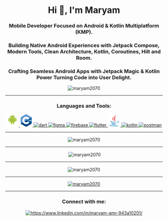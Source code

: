 <h1 align="center">Hi 👋, I'm Maryam</h1>
<h3 align="center"> Mobile Developer Focused on Android & Kotlin Multiplatform (KMP).</h3>
 <h3 align="center">     Building Native Android Experiences with Jetpack Compose, Modern Tools, Clean Architecture, Kotlin, Coroutines, Hilt and Room.</h3>
   <h3 align="center"> Crafting Seamless Android Apps with Jetpack Magic & Kotlin Power Turning Code into User Delight.</h3>

   
<p align="center"> <img src="https://komarev.com/ghpvc/?username=maryam2070&label=Profile%20views&color=0e75b6&style=flat" alt="maryam2070" /> </p>

   <hr width="100%" />

<h3 align="center">Languages and Tools:</h3>
<p align="center"> <a href="https://developer.android.com" target="_blank" rel="noreferrer"> <img src="https://raw.githubusercontent.com/devicons/devicon/master/icons/android/android-original-wordmark.svg" alt="android" width="40" height="40"/> </a> <a href="https://www.w3schools.com/cpp/" target="_blank" rel="noreferrer"> <img src="https://raw.githubusercontent.com/devicons/devicon/master/icons/cplusplus/cplusplus-original.svg" alt="cplusplus" width="40" height="40"/> </a> <a href="https://dart.dev" target="_blank" rel="noreferrer"> <img src="https://www.vectorlogo.zone/logos/dartlang/dartlang-icon.svg" alt="dart" width="40" height="40"/> </a> <a href="https://www.figma.com/" target="_blank" rel="noreferrer"> <img src="https://www.vectorlogo.zone/logos/figma/figma-icon.svg" alt="figma" width="40" height="40"/> </a> <a href="https://firebase.google.com/" target="_blank" rel="noreferrer"> <img src="https://www.vectorlogo.zone/logos/firebase/firebase-icon.svg" alt="firebase" width="40" height="40"/> </a> <a href="https://flutter.dev" target="_blank" rel="noreferrer"> <img src="https://www.vectorlogo.zone/logos/flutterio/flutterio-icon.svg" alt="flutter" width="40" height="40"/> </a> <a href="https://www.java.com" target="_blank" rel="noreferrer"> <img src="https://raw.githubusercontent.com/devicons/devicon/master/icons/java/java-original.svg" alt="java" width="40" height="40"/> </a> <a href="https://kotlinlang.org" target="_blank" rel="noreferrer"> <img src="https://www.vectorlogo.zone/logos/kotlinlang/kotlinlang-icon.svg" alt="kotlin" width="40" height="40"/> </a> <a href="https://postman.com" target="_blank" rel="noreferrer"> <img src="https://www.vectorlogo.zone/logos/getpostman/getpostman-icon.svg" alt="postman" width="40" height="40"/> </a> </p>
   <hr width="100%" />

<p align="center"><img align="center" src="https://github-readme-stats.vercel.app/api/top-langs?username=maryam2070&show_icons=true&locale=en&layout=compact" alt="maryam2070" /></p>

   <hr width="100%" />
<p align="center">&nbsp;<img align="center" src="https://github-readme-stats.vercel.app/api?username=maryam2070&show_icons=true&locale=en" alt="maryam2070" /></p>

   <hr width="100%" />
<p align="center"><img align="center" src="https://github-readme-streak-stats.herokuapp.com/?user=maryam2070&" alt="maryam2070" /></p>

   <hr width="100%" />
<p align="center"> <a href="https://github.com/ryo-ma/github-profile-trophy"><img src="https://github-profile-trophy.vercel.app/?username=maryam2070" alt="maryam2070" /></a> </p>

   <hr width="100%" />

<h3 align="center">Connect with me:</h3>
<p align="center">
<a href="https://linkedin.com/in/https://www.linkedin.com/in/maryam-amr-943a10201/" target="blank"><img align="center" src="https://raw.githubusercontent.com/rahuldkjain/github-profile-readme-generator/master/src/images/icons/Social/linked-in-alt.svg" alt="https://www.linkedin.com/in/maryam-amr-943a10201/" height="20" width="30" /></a>
</p>
